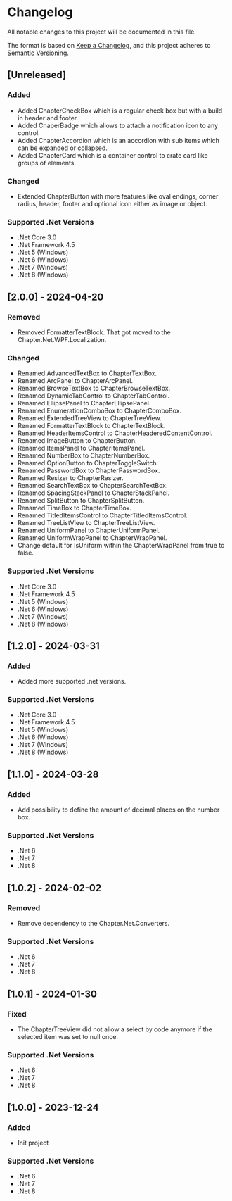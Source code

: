 # Changelog

All notable changes to this project will be documented in this file.

The format is based on [Keep a Changelog](https://keepachangelog.com/en/1.1.0/),
and this project adheres to [Semantic Versioning](https://semver.org/spec/v2.0.0.html).

## [Unreleased]
### Added
- Added ChapterCheckBox which is a regular check box but with a build in header and footer.
- Added ChaperBadge which allows to attach a notification icon to any control.
- Added ChapterAccordion which is an accordion with sub items which can be expanded or collapsed.
- Added ChapterCard which is a container control to crate card like groups of elements.
### Changed
- Extended ChapterButton with more features like oval endings, corner radius, header, footer and optional icon either as image or object.
### Supported .Net Versions
- .Net Core 3.0
- .Net Framework 4.5
- .Net 5 (Windows)
- .Net 6 (Windows)
- .Net 7 (Windows)
- .Net 8 (Windows)

## [2.0.0] - 2024-04-20
### Removed
- Removed FormatterTextBlock. That got moved to the Chapter.Net.WPF.Localization.
### Changed
- Renamed AdvancedTextBox to ChapterTextBox.
- Renamed ArcPanel to ChapterArcPanel.
- Renamed BrowseTextBox to ChapterBrowseTextBox.
- Renamed DynamicTabControl to ChapterTabControl.
- Renamed EllipsePanel to ChapterEllipsePanel.
- Renamed EnumerationComboBox to ChapterComboBox.
- Renamed ExtendedTreeView to ChapterTreeView.
- Renamed FormatterTextBlock to ChapterTextBlock.
- Renamed HeaderItemsControl to ChapterHeaderedContentControl.
- Renamed ImageButton to ChapterButton.
- Renamed ItemsPanel to ChapterItemsPanel.
- Renamed NumberBox to ChapterNumberBox.
- Renamed OptionButton to ChapterToggleSwitch.
- Renamed PasswordBox to ChapterPasswordBox.
- Renamed Resizer to ChapterResizer.
- Renamed SearchTextBox to ChapterSearchTextBox.
- Renamed SpacingStackPanel to ChapterStackPanel.
- Renamed SplitButton to ChapterSplitButton.
- Renamed TimeBox to ChapterTimeBox.
- Renamed TitledItemsControl to ChapterTitledItemsControl.
- Renamed TreeListView to ChapterTreeListView.
- Renamed UniformPanel to ChapterUniformPanel.
- Renamed UniformWrapPanel to ChapterWrapPanel.
- Change default for IsUniform within the ChapterWrapPanel from true to false.
### Supported .Net Versions
- .Net Core 3.0
- .Net Framework 4.5
- .Net 5 (Windows)
- .Net 6 (Windows)
- .Net 7 (Windows)
- .Net 8 (Windows)

## [1.2.0] - 2024-03-31
### Added
- Added more supported .net versions.
### Supported .Net Versions
- .Net Core 3.0
- .Net Framework 4.5
- .Net 5 (Windows)
- .Net 6 (Windows)
- .Net 7 (Windows)
- .Net 8 (Windows)

## [1.1.0] - 2024-03-28
### Added
- Add possibility to define the amount of decimal places on the number box.
### Supported .Net Versions
- .Net 6
- .Net 7
- .Net 8

## [1.0.2] - 2024-02-02
### Removed
- Remove dependency to the Chapter.Net.Converters.
### Supported .Net Versions
- .Net 6
- .Net 7
- .Net 8

## [1.0.1] - 2024-01-30
### Fixed
- The ChapterTreeView did not allow a select by code anymore if the selected item was set to null once.
### Supported .Net Versions
- .Net 6
- .Net 7
- .Net 8

## [1.0.0] - 2023-12-24
### Added
- Init project
### Supported .Net Versions
- .Net 6
- .Net 7
- .Net 8
